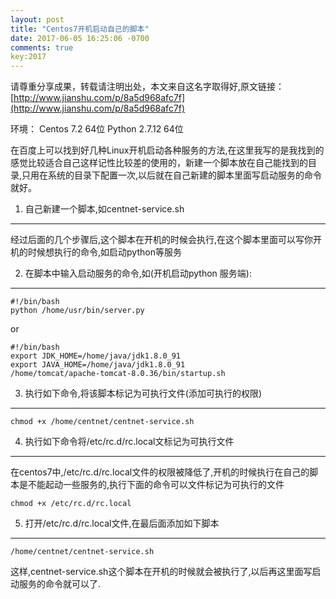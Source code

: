 ```yaml
---
layout: post
title: "Centos7开机启动自己的脚本"
date: 2017-06-05 16:25:06 -0700
comments: true
key:2017
---
```


请尊重分享成果，转载请注明出处，本文来自这名字取得好,原文链接： 
[http://www.jianshu.com/p/8a5d968afc7f](http://www.jianshu.com/p/8a5d968afc7f)

环境：
Centos 7.2 64位 
Python 2.7.12 64位

在百度上可以找到好几种Linux开机启动各种服务的方法,在这里我写的是我找到的感觉比较适合自己这样记性比较差的使用的，新建一个脚本放在自己能找到的目录,只用在系统的目录下配置一次,以后就在自己新建的脚本里面写启动服务的命令就好。

1. 自己新建一个脚本,如centnet-service.sh
-------------------------------
经过后面的几个步骤后,这个脚本在开机的时候会执行,在这个脚本里面可以写你开机的时候想执行的命令,如启动python等服务

2. 在脚本中输入启动服务的命令,如(开机启动python 服务端):
-------------------------------

```
#!/bin/bash
python /home/usr/bin/server.py 
```
or 

```
#!/bin/bash
export JDK_HOME=/home/java/jdk1.8.0_91
export JAVA_HOME=/home/java/jdk1.8.0_91
/home/tomcat/apache-tomcat-8.0.36/bin/startup.sh
```

3. 执行如下命令,将该脚本标记为可执行文件(添加可执行的权限)
--------------------------------

```
chmod +x /home/centnet/centnet-service.sh
```

4. 执行如下命令将/etc/rc.d/rc.local文标记为可执行文件
-------------------------------------
在centos7中,/etc/rc.d/rc.local文件的权限被降低了,开机的时候执行在自己的脚本是不能起动一些服务的,执行下面的命令可以文件标记为可执行的文件

```
chmod +x /etc/rc.d/rc.local
```

5. 打开/etc/rc.d/rc.local文件,在最后面添加如下脚本
------------------------------------

```
/home/centnet/centnet-service.sh
```

这样,centnet-service.sh这个脚本在开机的时候就会被执行了,以后再这里面写启动服务的命令就可以了.
